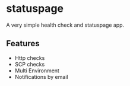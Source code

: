 
statuspage
============

A very simple health check and statuspage app.

Features
-------------
* Http checks
* SCP checks
* Multi Environment
* Notifications by email


